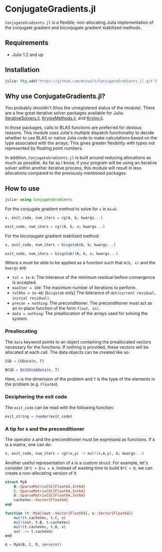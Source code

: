 # ConjugateGradients.jl

`ConjugateGradients.jl` is a flexible, non-allocating Julia implementation of the conjugate gradient and biconjugate gradient stabilized methods.

## Requirements

* Julia 1.2 and up

## Installation

```julia
julia> Pkg.add("https://github.com/mcovalt/ConjugateGradients.jl.git")
```

## Why use ConjugateGradients.jl?

You probably shouldn't (thus the unregistered status of the module). There are a few great iterative solver packages available for Julia: [IterativeSolvers.jl](https://github.com/JuliaMath/IterativeSolvers.jl), [KrylovMethods.jl](https://github.com/lruthotto/KrylovMethods.jl), and [Krylov.jl](https://github.com/JuliaSmoothOptimizers/Krylov.jl).

In those packages, calls to BLAS functions are preferred for obvious reasons. This module uses Julia's multiple dispatch functionality to decide whether to use BLAS or native Julia code to make calculations based on the type associated with the arrays. This gives greater flexibility with types not represented by floating point numbers.

In addition, `ConjugateGradients.jl` is built around reducing allocations as much as possible. As far as I know, if your program will be using an iterative solver *within* another iterative process, this module will result in less allocations compared to the previously mentioned packages.

## How to use

```julia
julia> using ConjugateGradients
```

For the conjugate gradient method to solve for `x` in `Ax=b`:

```julia
x, exit_code, num_iters = cg(A, b; kwargs...)
```
```julia
exit_code, num_iters = cg!(A, b, x; kwargs...)
```

For the biconjugate gradient stabilized method:

```julia
x, exit_code, num_iters = bicgstab(A, b; kwargs...)
```
```julia
exit_code, num_iters = bicgstab!(A, b, x; kwargs...)
```

Where `A` must be able to be applied as a function such that `A(b, x)` and the `kwargs` are:
* `tol = 1e-6`: The tolerance of the minimum residual before convergence is accepted.
* `maxIter = 100`: The maximum number of iterations to perform.
* `tolRho = 1e-40`: [`bicgstab` only] The tolerance of `dot(current residual, initial residual)`.
* `precon = nothing`: The preconditioner. The preconditioner must act as an in-place function of the form `f(out, in)`.
* `data = nothing`: The preallocation of the arrays used for solving the system.

### Preallocating

The `data` keyword points to an object containing the preallocated vectors necessary for the functions. If nothing is provided, these vectors will be allocated at each call. The data objects can be created like so:

```julia
CGD = CGData(n, T)
```

```julia
BCGD = BiCGStabData(n, T)
```

Here, `n` is the dimension of the problem and `T` is the type of the elements in the problem (e.g. `Float64`).

### Deciphering the exit code

The `exit_code` can be read with the following function:

```julia
exit_string = reader(exit_code)
```

### A tip for `A` and the preconditioner

The operator `A` and the preconditioner must be expressed as functions. If `A` is a matrix, one can do:

```julia
x, exit_code, num_iters = cg((x,y) -> mul!(x,A,y), b; kwargs...)
```

Another useful representation of `A` is a custom struct. For example, let's consider `(B*C + D)x = b`. Instead of wasting time to build `B*C + D`, we can create a non-allocating version of it.


```julia
struct MyA
    B::SparseMatrixCSC{Float64,Int64}
    C::SparseMatrixCSC{Float64,Int64}
    D::SparseMatrixCSC{Float64,Int64}
    cacheVec::Vector{Float64}
end

function (t::MyA)(out::Vector{Float64}, x::Vector{Float64})
    mul!(t.cacheVec, t.C, x)
    mul!(out, t.B, t.cacheVec)
    mul!(t.cacheVec, t.D, x)
    out .+= t.cacheVec
end

A = MyA(B, C, D, zeros(n))
```
